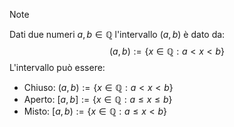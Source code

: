 >[!note]
>Dati due numeri $a,b\in\mathbb{Q}$ l'intervallo $(a,b)$ è dato da: $$(a,b):=\{x\in\mathbb{Q}:a<x<b\}$$
>L'intervallo può essere:
>- Chiuso: $(a,b):=\{x\in\mathbb{Q}:a<x<b\}$
>- Aperto: $[a,b]:=\{x\in\mathbb{Q}:a\leq x\leq b\}$
>- Misto: $[a,b):=\{x\in\mathbb{Q}:a\leq x<b\}$
